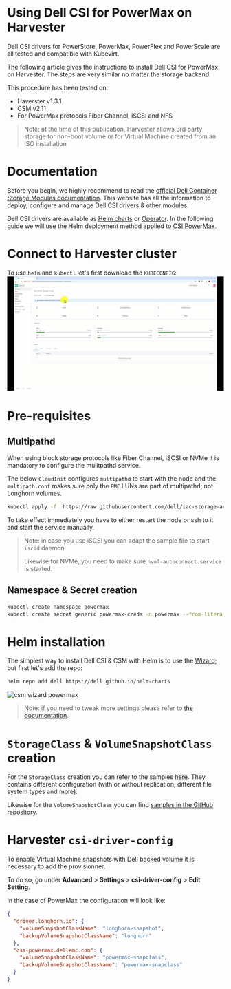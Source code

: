 # Using Dell CSI for PowerMax on Harvester

Dell CSI drivers for PowerStore, PowerMax, PowerFlex and PowerScale
are all tested and compatible with Kubevirt.

The following article gives the instructions to install Dell CSI
for PowerMax on Harvester.
The steps are very similar no matter the storage backend.

This procedure has been tested on:

* Haverster v1.3.1
* CSM v2.11
* For PowerMax protocols Fiber Channel, iSCSI and NFS

> Note: at the time of this publication, Harvester allows 3rd party storage
> for non-boot volume or for Virtual Machine created from an ISO installation

# Documentation

Before you begin, we highly recommend to read the
[official Dell Container Storage Modules documentation](https://dell.github.io/csm-docs/docs/).
This website has all the information to deploy, configure and manage
Dell CSI drivers & other modules.

Dell CSI drivers are available as [Helm charts](https://github.com/dell/helm-charts)
or [Operator](https://operatorhub.io/).
In the following guide we will use the Helm deployment method
applied to [CSI PowerMax](https://dell.github.io/csm-docs/docs/deployment/helm/drivers/installation/powermax/).

# Connect to Harvester cluster
To use `helm` and `kubectl` let's first download the `KUBECONFIG`:
![harvester download kubeconfig](harvester-get-kubeconfig.gif)

# Pre-requisites

## Multipathd
When using block storage protocols like Fiber Channel, iSCSI or NVMe
it is mandatory to configure the mulitpathd service.

The below `CloudInit` configures `multipathd` to start with the node
and the `multipath.conf` makes sure only the `EMC` LUNs are part of multipathd;
not Longhorn volumes.

```bash
kubectl apply -f  https://raw.githubusercontent.com/dell/iac-storage-automation/main/kubernetes/harvester/multipathd-harvester.yaml
```

To take effect immediately you have to either restart the node or
ssh to it and start the service manually.

>Note: in case you use iSCSI you can adapt the sample file to start `iscid` daemon.
>
>Likewise for NVMe, you need to make sure `nvmf-autoconnect.service` is started.

## Namespace & Secret creation

```bash
kubectl create namespace powermax
kubectl create secret generic powermax-creds -n powermax --from-literal=username=unisphere_user --from-literal=password=your_password
```

# Helm installation
The simplest way to install Dell CSI & CSM with Helm is to use
the [Wizard](https://dell.github.io/csm-docs/docs/deployment/csminstallationwizard/src/index.html);
but first let's add the repo:

```bash
helm repo add dell https://dell.github.io/helm-charts
```

![csm wizard powermax](csm-wizard.gif)

>Note: if you need to tweak more settings please refer to
>[the documentation]().

# `StorageClass` & `VolumeSnapshotClass` creation

For the `StorageClass` creation you can refer to the samples
[here](https://github.com/dell/csi-powermax/tree/main/samples/storageclass).
They contains different configuration (with or without replication, different
file system types and more).

Likewise for the `VolumeSnapshotClass` you can find [samples in the
GitHub repository](https://github.com/dell/csi-powermax/tree/main/samples/volumesnapshotclass).

# Harvester `csi-driver-config`

To enable Virtual Machine snapshots with Dell backed volume it
is necessary to add the provisionner.

To do so, go under __Advanced__ > __Settings__ > __csi-driver-config__ > __Edit Setting__.

In the case of PowerMax the configuration will look like:

```json
{
  "driver.longhorn.io": {
    "volumeSnapshotClassName": "longhorn-snapshot",
    "backupVolumeSnapshotClassName": "longhorn"
  },
  "csi-powermax.dellemc.com": {
    "volumeSnapshotClassName": "powermax-snapclass",
    "backupVolumeSnapshotClassName": "powermax-snapclass"
  }
}
```
